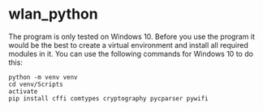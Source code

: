 # wlan_python
The program is only tested on Windows 10.
Before you use the program it would be the best to create a virtual environment and install all required modules in it.
You can use the following commands for Windows 10 to do this:
```
python -m venv venv
cd venv/Scripts
activate
pip install cffi comtypes cryptography pycparser pywifi
```
